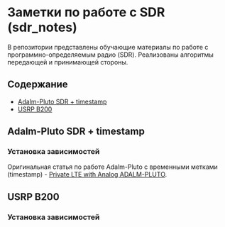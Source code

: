 # Заметки по работе с SDR (sdr_notes)

В репозитории представлены обучающие материалы по работе с программно-определяемым радио (SDR). Реализованы алгоритмы передающей и принимающей стороны.

## Содержание

- [Adalm-Pluto SDR + timestamp](#Adalm-Pluto-SDR-+-timestamp)
- [USRP B200](#USRP-B200)

## Adalm-Pluto SDR + timestamp

### Установка зависимостей

Оригинальная статья по работе Adalm-Pluto с временными метками (timestamp) - [Private LTE with Analog ADALM-PLUTO](https://www.quantulum.co.uk/blog/private-lte-with-analog-adalm-pluto/#booting_upgrade).

## USRP B200

### Установка зависимостей
